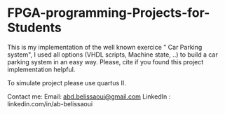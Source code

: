 # FPGA-programming-Projects-for-Students

This is my implementation of the well known exercice " Car Parking system", I used all options (VHDL scripts, Machine state, ..) to build a car parking system in an easy way.
Please, cite  if you found this project implementation helpful.

To simulate project please use quartus II.

Contact me:
Email:     abd.belissaoui@gmail.com
LinkedIn : linkedin.com/in/ab-belissaoui
